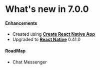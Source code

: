 #  What's new in 7.0.0

#### Enhancements

* Created using [**Create React Native App**](https://github.com/react-community/create-react-native-app)
* Upgraded to [**React Native**](https://github.com/facebook/react-native) 0.41.0

#### RoadMap

* Chat Messenger
